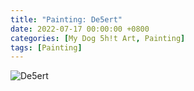 ```yaml
---
title: "Painting: De5ert"
date: 2022-07-17 00:00:00 +0800
categories: [My Dog 5h!t Art, Painting]
tags: [Painting]
---
```


![De5ert](/assets/img/MyDogShitArt/Desert.png)
